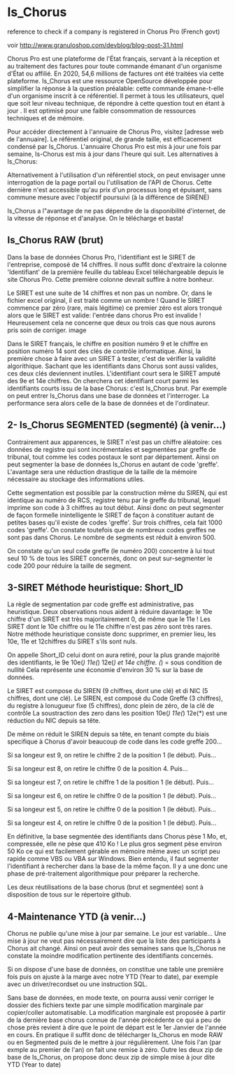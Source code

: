 # Is_Chorus
reference to check if a company is registered in Chorus Pro (French govt)

voir http://www.granuloshop.com/devblog/blog-post-31.html

Chorus Pro est une plateforme de l'État français, servant à la réception et au traitement des factures pour toute commande émanant d'un organisme d'État ou affilié. En 2020, 54,6 millions de factures ont été traitées via cette plateforme. Is_Chorus est une ressource OpenSource développée pour simplifier la réponse à la question préalable: cette commande émane-t-elle d'un organisme inscrit à ce référentiel. Il permet à tous les utilisateurs, quel que soit leur niveau technique, de répondre à cette question tout en étant à jour . Il est optimisé pour une faible consommation de ressources techniques et de mémoire.

Pour accéder directement à l'annuaire de Chorus Pro, visitez [adresse web de l'annuaire]. Le référentiel original, de grande taille, est efficacement condensé par Is_Chorus. L'annuaire Chorus Pro est mis à jour une fois par semaine, Is-Chorus est mis à jour dans l'heure qui suit.
Les alternatives à Is_Chorus:

Alternativement à l'utilisation d'un référentiel stock, on peut envisager unne interrogation de la page portail ou l'utilisation de l'API de Chorus. Cette dernière n'est accessible qu'au prix d'un processus long et épuisant, sans commune mesure avec l'objectif poursuivi (à la différence de SIRENE)

Is_Chorus a l"avantage de ne pas dépendre de la disponibilité d'internet, de la vitesse de réponse et d'analyse. On le télécharge et basta!

Is_Chorus RAW (brut)
--------------------
Dans la base de données Chorus Pro, l'identifiant est le SIRET de l'entreprise, composé de 14 chiffres. Il nous suffit donc d'extraire la colonne 'Identifiant' de la première feuille du tableau Excel téléchargeable depuis le site Chorus Pro. Cette première colonne devrait suffire à notre bonheur.

Le SIRET est une suite de 14 chiffres et non pas un nombre. Or, dans le fichier excel original, il est traité comme un nombre ! Quand le SIRET commence par zéro (rare, mais légitime) ce premier zéro est alors tronqué alors que le SIRET est valide: l'entrée dans chorus Pro est invalide ! Heureusement cela ne concerne que deux ou trois cas que nous aurons pris soin de corriger.
image

Dans le SIRET français, le chiffre en position numéro 9 et le chiffre en position numéro 14 sont des clés de contrôle informatique. Ainsi, la première chose à faire avec un SIRET à tester, c'est de vérifier la validité algorithique. Sachant que les identifiants dans Chorus sont aussi valides, ces deux clés deviennent inutiles. L'identifiant court sera le SIRET amputé des 9e et 14e chiffres.
On cherchera cet identifiant court parmi les identifiants courts issu de la base Chorus: c'est Is_Chorus brut. Par exemple on peut entrer Is_Chorus dans une base de données et l'interroger. La performance sera alors celle de la base de données et de l'ordinateur.

2- Is_Chorus SEGMENTED (segmenté) (à venir...)
-------------------------------
Contrairement aux apparences, le SIRET n'est pas un chiffre aléatoire: ces données de registre qui sont incrémentales et segmentées par greffe de tribunal, tout comme les codes postaux le sont par département. Ainsi on peut segmenter la base de données Is_Chorus en autant de code 'greffe'. L'avantage sera une réduction drastique de la taille de la mémoire nécessaire au stockage des informations utiles.

Cette segmentation est possible par la construction même du SIREN, qui est identique au numéro de RCS, registre tenu par le greffe du tribunal, lequel imprime son code à 3 chiffres au tout début. Ainsi donc on peut segmenter de façon formelle inintelligente le SIRET de façon à constituer autant de petites bases qu'il existe de codes 'greffe'. Sur trois chiffres, cela fait 1000 codes 'greffe'. On constate toutefois que de nombreux codes greffes ne sont pas dans Chorus. Le nombre de segments est réduit à environ 500.

On constate qu'un seul code greffe (le numéro 200) concentre à lui tout seul 10 % de tous les SIRET concernés, donc on peut sur-segmenter le code 200 pour réduire la taille de segment.

3-SIRET Méthode heuristique: Short_ID
-------------------------

La règle de segmentation par code greffe est administrative, pas heuristique. Deux observations nous aident à réduire davantage: le 10e chiffre d'un SIRET est très majoritairement 0, de même que le 11e ! Les SIRET dont le 10e chiffre ou le 11e chiffre n'est pas zéro sont très rares.
Notre méthode heuristique consiste donc supprimer, en premier lieu, les 10e, 11e et 12chiffres du SIRET s'ils sont nuls.

On appelle Short_ID celui dont on aura retiré, pour la plus grande majorité des identifiants, le 9e 10e(*) 11e(*) 12e(*) et 14e chiffre. (*) = sous condition de nullité
Cela représente une économie d'environ 30 % sur la base de données.

Le SIRET est compose du SIREN (9 chiffres, dont une clé) et di NIC (5 chiffres, dont une clé). Le SIREN, est composé du Code Greffe (3 chiffres), du registre à lonugueur fixe (5 chiffres), donc plein de zéro, de la clé de contrôle
La soustraction des zero dans les position 10e(*) 11e(*) 12e(*) est une réduction du NIC depuis sa tête. 

De même on réduit le SIREN depuis sa tête, en tenant compte du biais specifique à Chorus d'avoir beaucoup de code dans les code greffe 200...

Si sa longeur est 9, on retire le chiffre 2 de la position 1 (le début). Puis...

Si sa longeur est 8, on retire le chiffre 0 de la position 4. Puis...

Si sa longeur est 7, on retire le chiffre 1 de la position 1 (le début). Puis...

Si sa longeur est 6, on retire le chiffre 0 de la position 1 (le début). Puis...

Si sa longeur est 5, on retire le chiffre 0 de la position 1 (le début). Puis...

Si sa longeur est 4, on retire le chiffre 0 de la position 1 (le début). Puis...


En définitive, la base segmentée des identifiants dans Chorus pèse 1 Mo, et, compressée, elle ne pèse que 410 Ko ! Le plus gros segment pèse environ 50 Ko ce qui est facilement gérable en mémoire même avec un script peu rapide comme VBS ou VBA sur Windows. Bien entendu, il faut segmenter l'identifiant à rechercher dans la base de la même façon. Il y a une donc une phase de pré-traitement algorithmique pour préparer la recherche.

Les deux réutilisations de la base chorus (brut et segmentée) sont à disposition de tous sur le répertoire github.


4-Maintenance YTD  (à venir...)
---------------------------

Chorus ne publie qu'une mise à jour par semaine. Le jour est variable...
Une mise à jour ne veut pas nécessairement dire que la liste des participants à Chorus ait changé. Ainsi on peut avoir des semaines sans que Is_Chorus ne constate la moindre modification pertinente des identifiants concernés.

Si on dispose d'une base de données, on constitue une table une première fois puis on ajuste à la marge avec notre YTD (Year to date), par exemple avec un driver/recordset ou une instruction SQL.

Sans base de données, en mode texte, on pourra aussi venir corriger le dossier des fichiers texte par une simple modification marginale par copier/coller automatisable. La modification marginale est proposée à partir de la dernière base chorus connue de l'année précédente ce qui a peu de chose près revient à dire que le point de départ est le 1er Janvier de l'année en cours. En pratique il suffit donc de télécharger Is_Chorus en mode RAW ou en Segmented puis de le mettre à jour régulièrement. Une fois l'an (par exmple au premier de l'an) on fait une remise à zéro. Outre les deux zip de base de Is_Chorus, on propose donc deux zip de simple mise à jour dite YTD (Year to date) 
